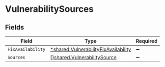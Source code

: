 # VulnerabilitySources


## Fields

| Field                                                                                       | Type                                                                                        | Required                                                                                    | Description                                                                                 |
| ------------------------------------------------------------------------------------------- | ------------------------------------------------------------------------------------------- | ------------------------------------------------------------------------------------------- | ------------------------------------------------------------------------------------------- |
| `FixAvailability`                                                                           | [*shared.VulnerabilityFixAvailability](../../models/shared/vulnerabilityfixavailability.md) | :heavy_minus_sign:                                                                          | N/A                                                                                         |
| `Sources`                                                                                   | [][shared.VulnerabilitySource](../../models/shared/vulnerabilitysource.md)                  | :heavy_minus_sign:                                                                          | N/A                                                                                         |